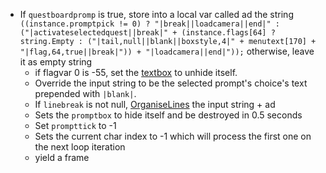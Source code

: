 * If `questboardpromp` is true, store into a local var called ad the string `((instance.promptpick != 0) ? "|break||loadcamera||end|" : ("|activateselectedquest||break|" + (instance.flags[64] ? string.Empty : ("|tail,null||blank||boxstyle,4|" + menutext[170] + "|flag,64,true||break|")) + "|loadcamera||end|"));` otherwise, leave it as empty string
  * if flagvar 0 is -55, set the [textbox](../../Notable%20local%20variable/textbox.md) to unhide itself.
  * Override the input string to be the selected prompt's choice's text prepended with `|blank|`.
  * If `linebreak` is not null, [OrganiseLines](../../Related%20Systems/Automatic%20Line%20Breaks/OrganiseLines.md) the input string + ad
  * Sets the `promptbox` to hide itself and be destroyed in 0.5 seconds
  * Set `prompttick` to -1
  * Sets the current char index to -1 which will process the first one on the next loop iteration
  * yield a frame
